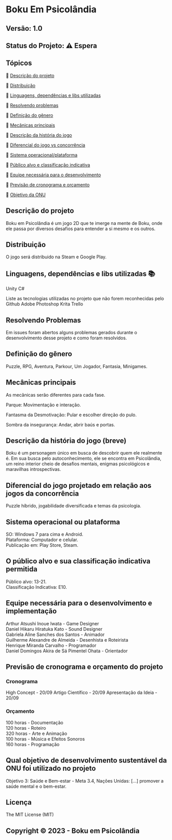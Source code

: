# Boku Em Psicolândia
## Versão: 1.0 
## Status do Projeto: ⚠️ Espera

## Tópicos
🔹 [Descrição do projeto](/README.md#Descrição-do-projeto)

🔹 [Distribuição](/README.md#Distribuição)

🔹 [Linguagens, dependências e libs utilizadas](/README.md#linguagens-dependências-e-libs-utilizadas)

🔹 [Resolvendo problemas](/README.md#Resolvendo-problemas)

🔹 [Definição do gênero](/README.md#Definição-do-gênero)

🔹 [Mecânicas principais](/README.md#Mecânicas-principais)

🔹 [Descrição da história do jogo](/README.md#Descrição-da-história-do-jogo)

🔹 [Diferencial do jogo vs concorrência](/README.md#Diferencial-do-jogo-projetado-em-relação-aos-jogos-da-concorrência)

🔹 [Sistema operacional/plataforma](/README.md#Sistema-operacional-ou-plataforma)

🔹 [Público alvo e classificação indicativa ](/README.md#O-público-alvo-e-sua-classificação-indicativa-permitida)

🔹 [Equipe necessária para o desenvolvimento](/README.md#Equipe-necessária-para-o-desenvolvimento-e-implementação)

🔹 [Previsão de cronograma e orçamento](/README.md#Previsão-de-cronograma-e-orçamento-do-projeto)

🔹 [Objetivo da ONU](/README.md#Qual-objetivo-de-desenvolvimento-sustentável-da-ONU-foi-utilizado-no-projeto)

## Descrição do projeto
Boku em Psicolândia é um jogo 2D que te imerge na mente de Boku, onde ele passa por diversos desafios para entender a si mesmo e os outros.

## Distribuição
O jogo será distribuido na Steam e Google Play.

## Linguagens, dependências e libs utilizadas 📚
Unity
C#

Liste as tecnologias utilizadas no projeto que não forem reconhecidas pelo Github
Adobe Photoshop
Krita
Trello

## Resolvendo Problemas 
Em issues foram abertos alguns problemas gerados durante o desenvolvimento desse projeto e como foram resolvidos.

## Definição do gênero
Puzzle, RPG, Aventura, Parkour, Um Jogador, Fantasia, Minigames.

## Mecânicas principais
As mecânicas serão diferentes para cada fase.<br>

Parque:
Movimentação e interação.

Fantasma da Desmotivação:
Pular e escolher direção do pulo.

Sombra da insegurança:
Andar, abrir baús e portas.

## Descrição da história do jogo (breve)
Boku é um personagem único em busca de descobrir quem ele realmente é. Em sua busca pelo autoconhecimento, ele se encontra em Psicolândia, um reino interior cheio de desafios mentais, enigmas psicológicos e maravilhas introspectivas.

## Diferencial do jogo projetado em relação aos jogos da concorrência
Puzzle híbrido, jogabilidade diversificada e temas da psicologia.

## Sistema operacional ou plataforma
SO: Windows 7 para cima e Android.
<br>Plataforma: Computador e celular.
<br>Publicação em: Play Store, Steam.

## O público alvo e sua classificação indicativa permitida
Público alvo: 13-21.
<br>Classificação Indicativa: E10.

## Equipe necessária para o desenvolvimento e implementação
Arthur Atsushi Inoue Iwata - Game Designer<br>
Daniel Hikaru Hiratuka Kato - Sound Designer<br>
Gabriela Aline Sanches dos Santos - Animador<br>
Guilherme Alexandre de Almeida - Desenhista e Roteirista<br>
Henrique Miranda Carvalho - Programador<br>
Daniel Domingos Akira de Sá Pimentel Ohata - Orientador

## Previsão de cronograma e orçamento do projeto
### Cronograma
High Concept - 20/09
Artigo Científico - 20/09
Apresentação da Ideia - 20/09

### Orçamento
100 horas - Documentação<br>
120 horas - Roteiro<br>
320 horas - Arte e Animação<br>
100 horas - Música e Efeitos Sonoros<br>
160 horas - Programação<br>

## Qual objetivo de desenvolvimento sustentável da ONU foi utilizado no projeto
Objetivo 3: Saúde e Bem-estar - Meta 3.4, Nações Unidas: [...] promover a saúde mental e o bem-estar.

## Licença
The MIT License (MIT)

## Copyright ©️ 2023 - Boku em Psicolândia
